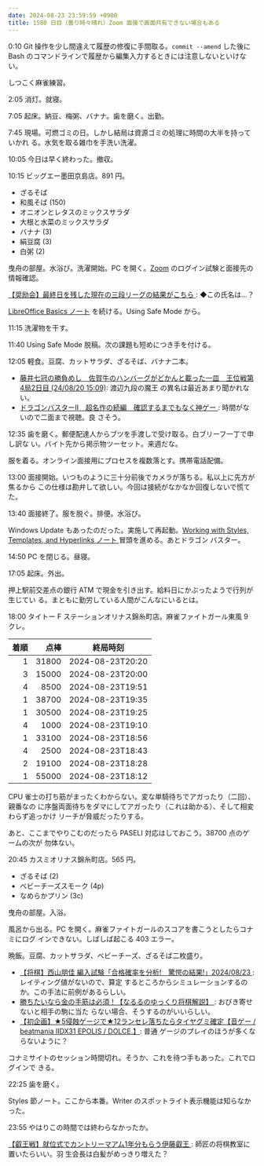 ```yaml
---
date: 2024-08-23 23:59:59 +0900
title: 1580 日目（曇り時々晴れ）Zoom 面接で画面共有できない場合もある
---
```


0:10 Git 操作を少し間違えて履歴の修復に手間取る。`commit --amend` した後に Bash
のコマンドラインで履歴から編集入力するときには注意しないといけない。

しつこく麻雀練習。

2:05 消灯。就寝。

7:05 起床。納豆、梅粥、バナナ。歯を磨く。出勤。

7:45 現場。可燃ゴミの日。しかし結局は資源ゴミの処理に時間の大半を持っていかれ
る。水気を取る雑巾を手洗い洗濯。

10:05 今日は早く終わった。撤収。

10:15 ビッグエー墨田京島店。891 円。

* ざるそば
* 和風そば (150)
* オニオンとレタスのミックスサラダ
* 大根と水菜のミックスサラダ
* バナナ (3)
* 絹豆腐 (3)
* 白粥 (2)

曳舟の部屋。水浴び。洗濯開始。PC を開く。[Zoom] のログイン試験と面接先の情報確認。

[【奨励会】最終日を残した現在の三段リーグの結果がこちら
](https://www.youtube.com/watch?v=tuutHt1QaQQ): ◆この氏名は…？

[LibreOffice Basics ノート](https://github.com/showa-yojyo/notebook/issues/260)
を続ける。Using Safe Mode から。

11:15 洗濯物を干す。

11:40 Using Safe Mode 脱稿。次の課題も短めにつき手を付ける。

12:05 軽食。豆腐、カットサラダ、ざるそば、バナナ二本。

* [藤井七冠の勝負めし　佐賀牛のハンバーグがどかんと載った一皿　王位戦第4局2日目
  (24/08/20 15:09)](https://www.youtube.com/watch?v=VNkw0_nF6E0): 渡辺九段の魔王
  の異名は最近あまり聞かれない。
* [ドラゴンバスターⅡ　超名作の続編　確認するまでもなく神ゲー
  ](https://www.youtube.com/watch?v=1PyUi9DkEVI): 時間がないので二面まで視聴。良
  さそう。

12:35 歯を磨く。郵便配達人からブツを手渡しで受け取る。白ブリーフ一丁で申し訳な
い。バイト先から掲示物ツーセット。来週だな。

服を着る。オンライン面接用にプロセスを複数落とす。携帯電話配備。

13:00 面接開始。いつものように三十分前後でカメラが落ちる。私以上に先方が焦るから
この仕様は勘弁して欲しい。今回は接続がなかなか回復しないで慌てた。

13:40 面接終了。服を脱ぐ。排便。水浴び。

Windows Update もあったのだった。実施して再起動。[Working with Styles,
Templates, and Hyperlinks ノート
](https://github.com/showa-yojyo/notebook/issues/261)冒頭を進める。あとドラゴン
バスター。

14:50 PC を閉じる。昼寝。

17:05 起床。外出。

押上駅前交差点の銀行 ATM で現金を引き出す。給料日にかぶったようで行列が生じてい
る。まともに勤労している人間がこんなにいるとは。

18:00 タイトー F ステーションオリナス錦糸町店。麻雀ファイトガール東風 9 クレ。

| 着順 | 点棒 | 終局時刻 |
|-----:|-----:|----------|
| 1 | 31800 | 2024-08-23T20:20 |
| 3 | 15000 | 2024-08-23T20:00 |
| 4 | 8500 | 2024-08-23T19:51 |
| 1 | 38700 | 2024-08-23T19:35 |
| 1 | 30500 | 2024-08-23T19:25 |
| 4 | 1000 | 2024-08-23T19:10 |
| 1 | 33100 | 2024-08-23T18:56 |
| 4 | 2500 | 2024-08-23T18:43 |
| 2 | 19100 | 2024-08-23T18:28 |
| 1 | 55000 | 2024-08-23T18:12 |

CPU 雀士の打ち筋がまったくわからない。変な単騎待ちでアガったり（二回）、親番なの
に序盤両面待ちをダマにしてアガったり（これは助かる）、そして相変わらず追っかけ
リーチが脅威だったりする。

あと、ここまでやりこむのだったら PASELI 対応はしておこう。38700 点のゲームの次が
勿体ない。

20:45 カスミオリナス錦糸町店。565 円。

* ざるそば (2)
* ベビーチーズスモーク (4p)
* なめらかプリン (3c)

曳舟の部屋。入浴。

風呂から出る。PC を開く。麻雀ファイトガールのスコアを書こうとしたらコナミにログ
インできない。しばしば起こる 403 エラー。

晩飯。豆腐、カットサラダ、ベビーチーズ、ざるそば二枚盛り。

* [【将棋】西山朋佳 編入試験「合格確率を分析!　驚愕の結果!」2024/08/23
  ](https://www.youtube.com/watch?v=trJfKDMMo50): レイティング値がないので、算定
  するところからシミュレーションするのか。この手法に前例があるらしい。
* [勝ちたいなら金の手筋は必須！【なるるのゆっくり将棋解説】
  ](https://www.youtube.com/watch?v=64MapZf0BvM): おびき寄せないと相手の駒に当た
  らない場合、そうするのがいいらしい。
* [【初企画】★5侵蝕ゲージで★12ランセレ落ちたらタイヤグミ確定【音ゲー / beatmania
  IIDX31 EPOLIS / DOLCE.】](https://www.youtube.com/watch?v=YzNdZcseNXM): 普通
  ゲージのプレイのほうが多くならないように？

コナミサイトのセッション時間切れ。そうか、これを待つ手もあった。これでログインで
きる。

22:25 歯を磨く。

Styles 節ノート。ここから本番。Writer のスポットライト表示機能は知らなかった。

23:55 やはりこの時間では終わらなかったか。

[【叡王戦】就位式でカントリーマアム1年分もらう伊藤叡王
](https://www.youtube.com/watch?v=5sRfeyvp2zE): 師匠の将棋教室に置いたらいい。羽
生会長は白髪がめっきり増えた？

[Zoom]: https://zoom.us/
